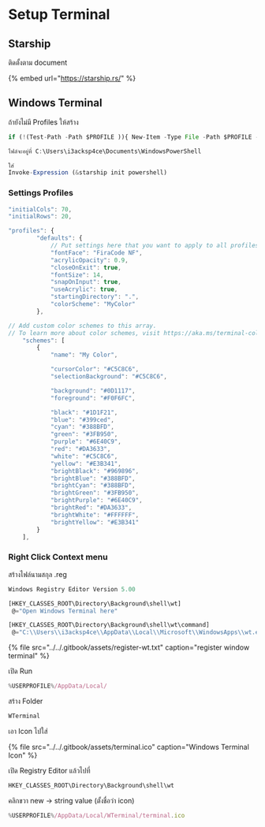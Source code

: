 # Setup Terminal

## Starship

ติดตั้งตาม document

{% embed url="https://starship.rs/" %}

## Windows Terminal

ถ้ายังไม่มี Profiles ให้สร้าง

```javascript
if (!(Test-Path -Path $PROFILE )){ New-Item -Type File -Path $PROFILE -Force }

ไฟล์จะอยู่ที่ C:\Users\i3acksp4ce\Documents\WindowsPowerShell

ใส่ 
Invoke-Expression (&starship init powershell)
```

### Settings Profiles

```javascript
"initialCols": 70,
"initialRows": 20,

"profiles": {
		"defaults": {
			// Put settings here that you want to apply to all profiles.
			"fontFace": "FiraCode NF",
			"acrylicOpacity": 0.9,
			"closeOnExit": true,
			"fontSize": 14,
			"snapOnInput": true,
			"useAcrylic": true,
			"startingDirectory": ".",
			"colorScheme": "MyColor"
		},

// Add custom color schemes to this array.
// To learn more about color schemes, visit https://aka.ms/terminal-color-schemes
	"schemes": [
		{
			"name": "My Color",

			"cursorColor": "#C5C8C6",
			"selectionBackground": "#C5C8C6",

			"background": "#0D1117",
			"foreground": "#F0F6FC",

			"black": "#1D1F21",
			"blue": "#399ced",
			"cyan": "#388BFD",
			"green": "#3FB950",
			"purple": "#6E40C9",
			"red": "#DA3633",
			"white": "#C5C8C6",
			"yellow": "#E3B341",
			"brightBlack": "#969896",
			"brightBlue": "#388BFD",
			"brightCyan": "#388BFD",
			"brightGreen": "#3FB950",
			"brightPurple": "#6E40C9",
			"brightRed": "#DA3633",
			"brightWhite": "#FFFFFF",
			"brightYellow": "#E3B341"
		}
	],
```

### Right Click Context menu

สร้างไฟล์นามสกุล .reg

```javascript
Windows Registry Editor Version 5.00

[HKEY_CLASSES_ROOT\Directory\Background\shell\wt]
 @="Open Windows Terminal here"

[HKEY_CLASSES_ROOT\Directory\Background\shell\wt\command]
 @="C:\\Users\\i3acksp4ce\\AppData\\Local\\Microsoft\\WindowsApps\\wt.exe"
```

{% file src="../../.gitbook/assets/register-wt.txt" caption="register window terminal" %}

เปิด Run

```javascript
%USERPROFILE%/AppData/Local/
```

สร้าง Folder

```javascript
WTerminal
```

เอา Icon ไปใส่

{% file src="../../.gitbook/assets/terminal.ico" caption="Windows Terminal Icon" %}

เปิด Registry Editor แล้วไปที่

```javascript
HKEY_CLASSES_ROOT\Directory\Background\shell\wt
```

คลิกขวา new -&gt; string value \(ตั้งชื่อว่า icon\)

```javascript
%USERPROFILE%/AppData/Local/WTerminal/terminal.ico
```

